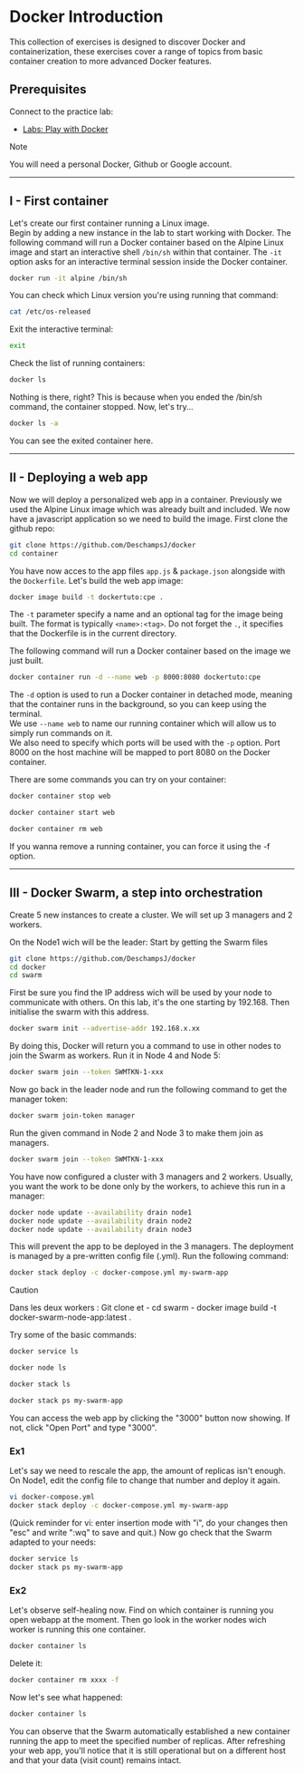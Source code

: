 # Docker Introduction

This collection of exercises is designed to discover Docker and containerization, these exercises cover a range of topics from basic container creation to more advanced Docker features.
  
## Prerequisites

Connect to the practice lab:

- [Labs: Play with Docker](https://labs.play-with-docker.com/)
> [!NOTE]
> You will need a personal Docker, Github or Google account.

-----------------
## I - First container

Let's create our first container running a Linux image.  
Begin by adding a new instance in the lab to start working with Docker.
The following command will run a Docker container based on the Alpine Linux image and start an interactive shell `/bin/sh` within that container.
The `-it` option asks for an interactive terminal session inside the Docker container.
```bash
docker run -it alpine /bin/sh
```

You can check which Linux version you're using running that command:
```bash
cat /etc/os-released
```
Exit the interactive terminal:
```bash
exit
```
Check the list of running containers:
```bash
docker ls
```

Nothing is there, right? This is because when you ended the /bin/sh command, the container stopped. Now, let's try...
```bash
docker ls -a
```
You can see the exited container here. 

-----------------
## II - Deploying a web app

Now we will deploy a personalized web app in a container.
Previously we used the Alpine Linux image which was already built and included. We now have a javascript application so we need to build the image.
First clone the github repo:
```bash
git clone https://github.com/DeschampsJ/docker
cd container
```

You have now acces to the app files `app.js` & `package.json` alongside with the `Dockerfile`.
Let's build the web app image:
```bash
docker image build -t dockertuto:cpe .
```
The `-t` parameter specify a name and an optional tag for the image being built. The format is typically `<name>:<tag>`.
Do not forget the `.`, it specifies that the Dockerfile is in the current directory.

The following command will run a Docker container based on the image we just built.
```bash
docker container run -d --name web -p 8000:8080 dockertuto:cpe
```
The `-d` option is used to run a Docker container in detached mode, meaning that the container runs in the background, so you can keep using the terminal.  
We use `--name web` to name our running container which will allow us to simply run commands on it.  
We also need to specify which ports will be used with the `-p` option. Port 8000 on the host machine will be mapped to port 8080 on the Docker container. 

  
There are some commands you can try on your container:
```bash
docker container stop web
```
```bash
docker container start web
```
```bash
docker container rm web
```
If you wanna remove a running container, you can force it using the -f option.

-----------------
## III - Docker Swarm, a step into orchestration

Create 5 new instances to create a cluster.
We will set up 3 managers and 2 workers.

On the Node1 wich will be the leader:
Start by getting the Swarm files
```bash
git clone https://github.com/DeschampsJ/docker
cd docker 
cd swarm
```
First be sure you find the IP address wich will be used by your node to communicate with others. On this lab, it's the one starting by 192.168.
Then initialise the swarm with this address.
```bash
docker swarm init --advertise-addr 192.168.x.xx
```
By doing this, Docker will return you a command to use in other nodes to join the Swarm as workers.
Run it in Node 4 and Node 5:
```bash
docker swarm join --token SWMTKN-1-xxx
```
Now go back in the leader node and run the following command to get the manager token:
```bash
docker swarm join-token manager
```
Run the given command in Node 2 and Node 3 to make them join as managers.
```bash
docker swarm join --token SWMTKN-1-xxx
```
You have now configured a cluster with 3 managers and 2 workers.
Usually, you want the work to be done only by the workers, to achieve this run in a manager:
```bash
docker node update --availability drain node1
docker node update --availability drain node2
docker node update --availability drain node3
```
This will prevent the app to be deployed in the 3 managers.
The deployment is managed by a pre-written config file (.yml).
Run the following command:
```bash
docker stack deploy -c docker-compose.yml my-swarm-app
```
> [!CAUTION]
> Dans les deux workers : Git clone et 
	- cd swarm
	- docker image build -t docker-swarm-node-app:latest .



Try some of the basic commands:
```bash
docker service ls
```
```bash
docker node ls
```
```bash
docker stack ls
```
```bash
docker stack ps my-swarm-app
```
You can access the web app by clicking the "3000" button now showing.
If not, click "Open Port" and type "3000".

### Ex1
Let's say we need to rescale the app, the amount of replicas isn't enough.
On Node1, edit the config file to change that number and deploy it again.
```bash
vi docker-compose.yml
docker stack deploy -c docker-compose.yml my-swarm-app
```
(Quick reminder for vi: enter insertion mode with "i", do your changes then "esc" and write ":wq" to save and quit.)
Now go check that the Swarm adapted to your needs:
```bash
docker service ls
docker stack ps my-swarm-app
```
  
### Ex2
Let's observe self-healing now.
Find on which container is running you open webapp at the moment. Then go look in the worker nodes wich worker is running this one container.
```bash
docker container ls
```
Delete it:
```bash
docker container rm xxxx -f
```
Now let's see what happened:
```bash
docker container ls
```
You can observe that the Swarm automatically established a new container running the app to meet the specified number of replicas. 
After refreshing your web app, you'll notice that it is still operational but on a different host and that your data (visit count) remains intact.
